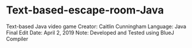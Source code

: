 # Text-based-escape-room-Java
Text-based Java video game
Creator: Caitlin Cunningham
Language: Java
Final Edit Date: April 2, 2019
Note: Developed and Tested using BlueJ Compiler
